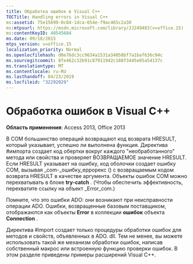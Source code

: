 ```yaml
---
title: Обработка ошибок в Visual C++
TOCTitle: Handling errors in Visual C++
ms:assetid: 75e15699-0c84-1dca-654e-f9ac465c2a30
ms:mtpsurl: https://msdn.microsoft.com/library/JJ249483(v=office.15)
ms:contentKeyID: 48545684
ms.date: 09/18/2015
mtps_version: v=office.15
localization_priority: Normal
ms.openlocfilehash: d0e76dc3cc9634a1531a34058bf7a1baf636c94c
ms.sourcegitcommit: 8fe462c32b91c87911942c188f3445e85a54137c
ms.translationtype: MT
ms.contentlocale: ru-RU
ms.lasthandoff: 04/23/2019
ms.locfileid: "32292029"
---
```

# <a name="handling-errors-in-visual-c"></a>Обработка ошибок в Visual C++


**Область применения**: Access 2013, Office 2013

В COM большинство операций возвращают код возврата HRESULT, который указывает, успешно ли выполнена функция. Директива \#импорта создает код обертки вокруг каждого "необработанного" метода или свойства и проверяет ВОЗВРАЩАЕМОЕ значение HRESULT. Если HRESULT указывает на ошибку, код оболочки создает ошибку COM, вызывая \_com-\_ошибку\_еррорекс () с возвращаемым кодом возврата HRESULT в качестве аргумента. Объекты ошибок COM можно перехватывать в блоке **try-catch** . (Чтобы обеспечить эффективность, перехватите ссылку на объект \_Error\_com.)

Помните, что это ошибки ADO: они возникают при неисправности операции ADO. Ошибки, возвращенные базовым поставщиком, отображаются как объекты **Error** в коллекции **ошибок** объекта **Connection** .

Директива \#import создает только процедуры обработки ошибок для методов и свойств, объявленных в ADO. dll. Тем не менее, вы можете использовать такой же механизм обработки ошибок, написав собственный макрос или встроенную функцию проверки ошибок. В этом разделе приведены примеры расширений Visual C++.

